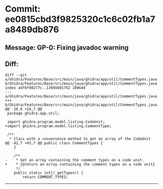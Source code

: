 # Commit: ee0815cbd3f9825320c1c6c02fb1a7a8489db876
## Message: GP-0: Fixing javadoc warning
## Diff:
```
diff --git a/Ghidra/Features/Base/src/main/java/ghidra/app/util/CommentTypes.java b/Ghidra/Features/Base/src/main/java/ghidra/app/util/CommentTypes.java
index adfbf98277c..13945601762 100644
--- a/Ghidra/Features/Base/src/main/java/ghidra/app/util/CommentTypes.java
+++ b/Ghidra/Features/Base/src/main/java/ghidra/app/util/CommentTypes.java
@@ -16,6 +16,7 @@
 package ghidra.app.util;
 
 import ghidra.program.model.listing.CodeUnit;
+import ghidra.program.model.listing.CommentType;
 
 /**
  * Class with a convenience method to get an array of the CodeUnit
@@ -42,7 +43,7 @@ public class CommentTypes {
 	}
 
 	/**
-	 * Get an array containing the comment types on a code unit.
+	 * {@return an array containing the comment types on a code unit}
 	 */
 	public static int[] getTypes() {
 		return COMMENT_TYPES;
```
-----------------------------------
